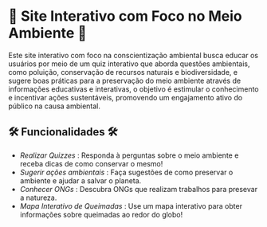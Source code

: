 # 🌱 Site Interativo com Foco no Meio Ambiente 🌱

Este site interativo com foco na conscientização ambiental busca educar os usuários por meio de um quiz interativo que aborda questões ambientais, como poluição, conservação de recursos naturais e biodiversidade, e sugere boas práticas para a preservação do meio ambiente através de informações educativas e interativas, o objetivo é estimular o conhecimento e incentivar ações sustentáveis, promovendo um engajamento ativo do público na causa ambiental.

## 🛠 Funcionalidades 🛠

- *Realizar Quizzes* : Responda à perguntas sobre o meio ambiente e receba dicas de como conservar o mesmo!
- *Sugerir ações ambientais* : Faça sugestões de como preservar o ambiente e ajudar a salvar o planeta.
- *Conhecer ONGs* : Descubra ONGs que realizam trabalhos para presevar a natureza.
- *Mapa Interativo de Queimadas* : Use um mapa interativo para obter informações sobre queimadas ao redor do globo!


